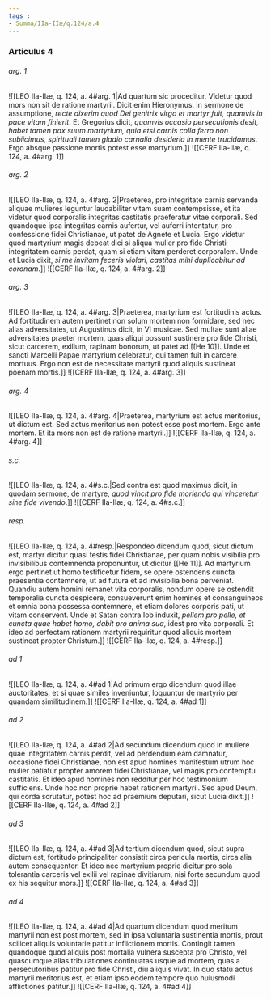 ```yaml
---
tags : 
- Summa/IIa-IIæ/q.124/a.4
---
```


### Articulus 4

###### arg. 1
![[LEO IIa-IIæ, q. 124, a. 4#arg. 1|Ad quartum sic proceditur. Videtur quod mors non sit de ratione martyrii. Dicit enim Hieronymus, in sermone de assumptione, *recte dixerim quod Dei genitrix virgo et martyr fuit, quamvis in pace vitam finierit*. Et Gregorius dicit, *quamvis occasio persecutionis desit, habet tamen pax suum martyrium, quia etsi carnis colla ferro non subiicimus, spirituali tamen gladio carnalia desideria in mente trucidamus*. Ergo absque passione mortis potest esse martyrium.]]
![[CERF IIa-IIæ, q. 124, a. 4#arg. 1]]

###### arg. 2
![[LEO IIa-IIæ, q. 124, a. 4#arg. 2|Praeterea, pro integritate carnis servanda aliquae mulieres leguntur laudabiliter vitam suam contempsisse, et ita videtur quod corporalis integritas castitatis praeferatur vitae corporali. Sed quandoque ipsa integritas carnis aufertur, vel auferri intentatur, pro confessione fidei Christianae, ut patet de Agnete et Lucia. Ergo videtur quod martyrium magis debeat dici si aliqua mulier pro fide Christi integritatem carnis perdat, quam si etiam vitam perderet corporalem. Unde et Lucia dixit, *si me invitam feceris violari, castitas mihi duplicabitur ad coronam*.]]
![[CERF IIa-IIæ, q. 124, a. 4#arg. 2]]

###### arg. 3
![[LEO IIa-IIæ, q. 124, a. 4#arg. 3|Praeterea, martyrium est fortitudinis actus. Ad fortitudinem autem pertinet non solum mortem non formidare, sed nec alias adversitates, ut Augustinus dicit, in VI musicae. Sed multae sunt aliae adversitates praeter mortem, quas aliqui possunt sustinere pro fide Christi, sicut carcerem, exilium, rapinam bonorum, ut patet ad [[He 10]]. Unde et sancti Marcelli Papae martyrium celebratur, qui tamen fuit in carcere mortuus. Ergo non est de necessitate martyrii quod aliquis sustineat poenam mortis.]]
![[CERF IIa-IIæ, q. 124, a. 4#arg. 3]]

###### arg. 4
![[LEO IIa-IIæ, q. 124, a. 4#arg. 4|Praeterea, martyrium est actus meritorius, ut dictum est. Sed actus meritorius non potest esse post mortem. Ergo ante mortem. Et ita mors non est de ratione martyrii.]]
![[CERF IIa-IIæ, q. 124, a. 4#arg. 4]]

###### s.c.
![[LEO IIa-IIæ, q. 124, a. 4#s.c.|Sed contra est quod maximus dicit, in quodam sermone, de martyre, *quod vincit pro fide moriendo qui vinceretur sine fide vivendo*.]]
![[CERF IIa-IIæ, q. 124, a. 4#s.c.]]

###### resp.
![[LEO IIa-IIæ, q. 124, a. 4#resp.|Respondeo dicendum quod, sicut dictum est, martyr dicitur quasi testis fidei Christianae, per quam nobis visibilia pro invisibilibus contemnenda proponuntur, ut dicitur [[He 11]]. Ad martyrium ergo pertinet ut homo testificetur fidem, se opere ostendens cuncta praesentia contemnere, ut ad futura et ad invisibilia bona perveniat. Quandiu autem homini remanet vita corporalis, nondum opere se ostendit temporalia cuncta despicere, consueverunt enim homines et consanguineos et omnia bona possessa contemnere, et etiam dolores corporis pati, ut vitam conservent. Unde et Satan contra Iob induxit, *pellem pro pelle, et cuncta quae habet homo, dabit pro anima sua*, idest pro vita corporali. Et ideo ad perfectam rationem martyrii requiritur quod aliquis mortem sustineat propter Christum.]]
![[CERF IIa-IIæ, q. 124, a. 4#resp.]]

###### ad 1
![[LEO IIa-IIæ, q. 124, a. 4#ad 1|Ad primum ergo dicendum quod illae auctoritates, et si quae similes inveniuntur, loquuntur de martyrio per quandam similitudinem.]]
![[CERF IIa-IIæ, q. 124, a. 4#ad 1]]

###### ad 2
![[LEO IIa-IIæ, q. 124, a. 4#ad 2|Ad secundum dicendum quod in muliere quae integritatem carnis perdit, vel ad perdendum eam damnatur, occasione fidei Christianae, non est apud homines manifestum utrum hoc mulier patiatur propter amorem fidei Christianae, vel magis pro contemptu castitatis. Et ideo apud homines non redditur per hoc testimonium sufficiens. Unde hoc non proprie habet rationem martyrii. Sed apud Deum, qui corda scrutatur, potest hoc ad praemium deputari, sicut Lucia dixit.]]
![[CERF IIa-IIæ, q. 124, a. 4#ad 2]]

###### ad 3
![[LEO IIa-IIæ, q. 124, a. 4#ad 3|Ad tertium dicendum quod, sicut supra dictum est, fortitudo principaliter consistit circa pericula mortis, circa alia autem consequenter. Et ideo nec martyrium proprie dicitur pro sola tolerantia carceris vel exilii vel rapinae divitiarum, nisi forte secundum quod ex his sequitur mors.]]
![[CERF IIa-IIæ, q. 124, a. 4#ad 3]]

###### ad 4
![[LEO IIa-IIæ, q. 124, a. 4#ad 4|Ad quartum dicendum quod meritum martyrii non est post mortem, sed in ipsa voluntaria sustinentia mortis, prout scilicet aliquis voluntarie patitur inflictionem mortis. Contingit tamen quandoque quod aliquis post mortalia vulnera suscepta pro Christo, vel quascumque alias tribulationes continuatas usque ad mortem, quas a persecutoribus patitur pro fide Christi, diu aliquis vivat. In quo statu actus martyrii meritorius est, et etiam ipso eodem tempore quo huiusmodi afflictiones patitur.]]
![[CERF IIa-IIæ, q. 124, a. 4#ad 4]]


